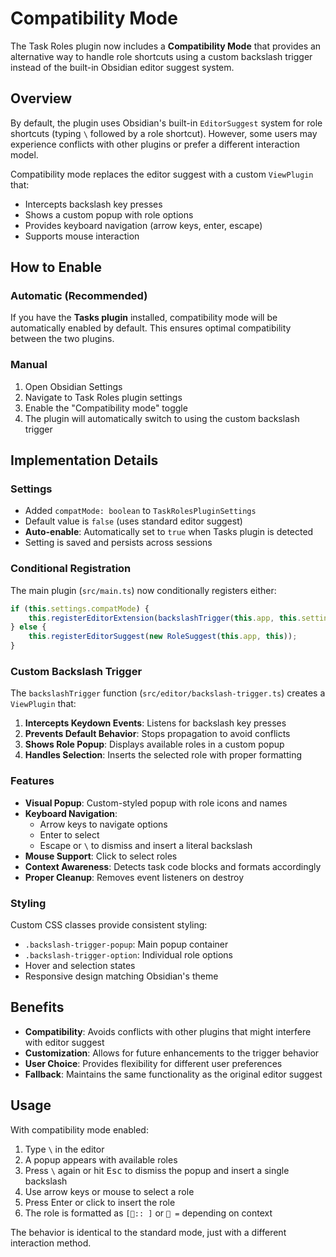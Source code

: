 # Compatibility Mode

The Task Roles plugin now includes a **Compatibility Mode** that provides an alternative way to handle role shortcuts
using a custom backslash trigger instead of the built-in Obsidian editor suggest system.

## Overview

By default, the plugin uses Obsidian's built-in `EditorSuggest` system for role shortcuts (typing `\` followed by a role
shortcut).
However, some users may experience conflicts with other plugins or prefer a different interaction model.

Compatibility mode replaces the editor suggest with a custom `ViewPlugin` that:

- Intercepts backslash key presses
- Shows a custom popup with role options
- Provides keyboard navigation (arrow keys, enter, escape)
- Supports mouse interaction

## How to Enable

### Automatic (Recommended)

If you have the **Tasks plugin** installed, compatibility mode will be automatically enabled by default. This ensures
optimal compatibility between the two plugins.

### Manual

1. Open Obsidian Settings
2. Navigate to Task Roles plugin settings
3. Enable the "Compatibility mode" toggle
4. The plugin will automatically switch to using the custom backslash trigger

## Implementation Details

### Settings

- Added `compatMode: boolean` to `TaskRolesPluginSettings`
- Default value is `false` (uses standard editor suggest)
- **Auto-enable**: Automatically set to `true` when Tasks plugin is detected
- Setting is saved and persists across sessions

### Conditional Registration

The main plugin (`src/main.ts`) now conditionally registers either:

```typescript
if (this.settings.compatMode) {
    this.registerEditorExtension(backslashTrigger(this.app, this.settings));
} else {
    this.registerEditorSuggest(new RoleSuggest(this.app, this));
}
```

### Custom Backslash Trigger

The `backslashTrigger` function (`src/editor/backslash-trigger.ts`) creates a `ViewPlugin` that:

1. **Intercepts Keydown Events**: Listens for backslash key presses
2. **Prevents Default Behavior**: Stops propagation to avoid conflicts
3. **Shows Role Popup**: Displays available roles in a custom popup
4. **Handles Selection**: Inserts the selected role with proper formatting

### Features

- **Visual Popup**: Custom-styled popup with role icons and names
- **Keyboard Navigation**:
  - Arrow keys to navigate options
  - Enter to select
  - Escape or `\` to dismiss and insert a literal backslash
- **Mouse Support**: Click to select roles
- **Context Awareness**: Detects task code blocks and formats accordingly
- **Proper Cleanup**: Removes event listeners on destroy

### Styling

Custom CSS classes provide consistent styling:

- `.backslash-trigger-popup`: Main popup container
- `.backslash-trigger-option`: Individual role options
- Hover and selection states
- Responsive design matching Obsidian's theme

## Benefits

- **Compatibility**: Avoids conflicts with other plugins that might interfere with editor suggest
- **Customization**: Allows for future enhancements to the trigger behavior
- **User Choice**: Provides flexibility for different user preferences
- **Fallback**: Maintains the same functionality as the original editor suggest

## Usage

With compatibility mode enabled:

1. Type `\` in the editor
2. A popup appears with available roles
3. Press `\` again or hit <kbd>Esc</kbd> to dismiss the popup and insert a single backslash
4. Use arrow keys or mouse to select a role
5. Press Enter or click to insert the role
6. The role is formatted as `[🚗:: ]` or `🚗 =` depending on context

The behavior is identical to the standard mode, just with a different interaction method.
